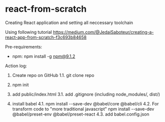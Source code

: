 # react-from-scratch

Creating React application and setting all neccessary toolchain

Using following tutorial
https://medium.com/@JedaiSaboteur/creating-a-react-app-from-scratch-f3c693b84658

Pre-requirements:
- npm: npm install -g npm@9.1.2

Action log:

1. Create repo on GitHub
1.1. git clone repo

2. npm init

3. add public/index.html
3.1. add .gitignore (including node_modules/, dist/)

4. install babel
4.1. npm install --save-dev @babel/core @babel/cli
4.2. For transform code to "more traditional javascript"
    npm install --save-dev @babel/preset-env @babel/preset-react
4.3. add babel.config.json
